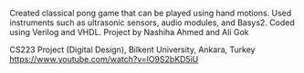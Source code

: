 Created classical pong game that can be played using hand motions. Used instruments such as ultrasonic sensors, audio modules, and Basys2. Coded using Verilog and VHDL. 
Project by Nashiha Ahmed and Ali Gok

CS223 Project (Digital Design), Bilkent University, Ankara, Turkey
https://www.youtube.com/watch?v=lO9S2bKD5iU
